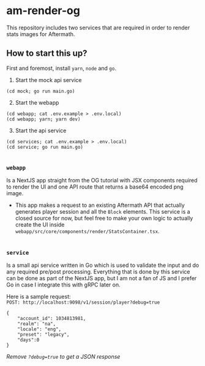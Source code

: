 # am-render-og

This repository includes two services that are required in order to render stats images for Aftermath.

## How to start this up?
First and foremost, install `yarn`, `node` and `go`.

1. Start the mock api service
```
(cd mock; go run main.go)
```
2. Start the webapp
```
(cd webapp; cat .env.example > .env.local)
(cd webapp; yarn; yarn dev)
```
3. Start the api service
```
(cd services; cat .env.example > .env.local)
(cd service; go run main.go)
```

#
### `webapp` 
Is a NextJS app straight from the OG tutorial with JSX components required to render the UI and one API route that returns a base64 encoded png image.
- This app makes a request to an existing Aftermath API that actually generates player session and all the `Block` elements. This service is a closed source for now, but feel free to make your own logic to actually create the UI inside `webapp/src/core/components/render/StatsContainer.tsx`.
#  
### `service`
Is a small api service written in Go which is used to validate the input and do any required pre/post processing. Everything that is done by this service can be done as part of the NextJS app, but I am not a fan of JS and I prefer Go in case I integrate this with gRPC later on. 

Here is a sample request:  
`POST: http://localhost:9098/v1/session/player?debug=true`  
```
{
    "account_id": 1034813981,
    "realm": "na",
    "locale": "eng",
    "preset": "legacy",
    "days":0
}
```
_Remove `?debug=true` to get a JSON response_